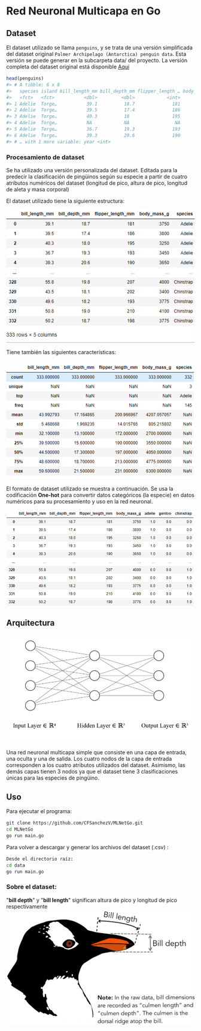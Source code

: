 # Red Neuronal Multicapa en Go

## Dataset

El dataset utilizado se llama `penguins`, y se trata de una versión simplificada del dataset original `Palmer Archipelago (Antarctica) penguin data`. Esta versión se puede generar en la subcarpeta data/ del proyecto. La versión completa del dataset original está disponible [Aquí](https://github.com/allisonhorst/palmerpenguins)

``` r
head(penguins)
#> # A tibble: 6 x 8
#>   species island bill_length_mm bill_depth_mm flipper_length_… body_mass_g sex  
#>   <fct>   <fct>           <dbl>         <dbl>            <int>       <int> <fct>
#> 1 Adelie  Torge…           39.1          18.7              181        3750 male 
#> 2 Adelie  Torge…           39.5          17.4              186        3800 fema…
#> 3 Adelie  Torge…           40.3          18                195        3250 fema…
#> 4 Adelie  Torge…           NA            NA                 NA          NA <NA> 
#> 5 Adelie  Torge…           36.7          19.3              193        3450 fema…
#> 6 Adelie  Torge…           39.3          20.6              190        3650 male 
#> # … with 1 more variable: year <int>
```

### Procesamiento de dataset

Se ha utilizado una versión personalizada del dataset. Editada para la predecir la clasificación de pingüinos según su especie a partir de cuatro atributos numéricos del dataset (longitud de pico, altura de pico, longitud de aleta y masa corporal)

El dataset utilizado tiene la siguiente estructura:

![](./res/penguins_simplificado.png)

Tiene también las siguientes características:

![](./res/penguins_info.png)

El formato de dataset utilizado se muestra a continuación. Se usa la codificación **One-hot** para convertir datos categóricos (la especie) en datos numéricos para su procesamiento y uso en la red neuronal.

![](./res/formatted_dataset.PNG)


## Arquitectura

![](./res/nn.png)

Una red neuronal multicapa simple que consiste en una capa de entrada, una oculta y una de salida. Los cuatro nodos de la capa de entrada corresponden a los cuatro atributos utilizados del dataset. Asimismo, las demás capas tienen 3 nodos ya que el dataset tiene 3 clasificaciones únicas para las especies de pingüino.


## Uso

Para ejecutar el programa:
```bash
git clone https://github.com/CFSanchezV/MLNetGo.git
cd MLNetGo
go run main.go
```


Para volver a descargar y generar los archivos del dataset (.csv) :

```bash
Desde el directorio raíz:
cd data
go run main.go
```

### Sobre el dataset:

"**bill depth**" y "**bill length**" significan altura de pico y longitud de pico respectivamente
![](./res/bill_depth.png)
